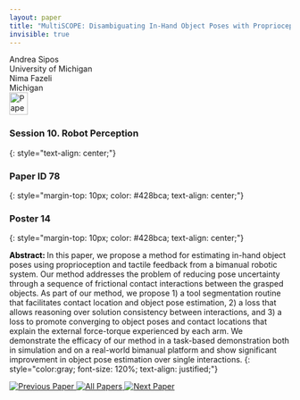 ```yaml
---
layout: paper
title: "MultiSCOPE: Disambiguating In-Hand Object Poses with Proprioception and Tactile Feedback"
invisible: true
---
```

<div class="paper-authors">
<div class="paper-author-box">
    <div class="paper-author-name">Andrea Sipos</div>
    <div class="paper-author-uni">University of Michigan</div>
</div>
<div class="paper-author-box">
    <div class="paper-author-name">Nima Fazeli</div>
    <div class="paper-author-uni">Michigan</div>
</div>

</div><div class="paper-pdf">
<div> <a href="http://www.roboticsproceedings.org/rss19/p078.pdf"><img src="{{ site.baseurl }}/images/paper_link.png" alt="Paper Website" width = "33"  height = "40"/></a> </div>
</div>

### Session 10. Robot Perception
{: style="text-align: center;"}

### Paper ID 78
{: style="margin-top: 10px; color: #428bca; text-align: center;"}

### Poster 14
{: style="margin-top: 10px; color: #428bca; text-align: center;"}

<b style="color: black;">Abstract: </b>In this paper, we propose a method for estimating in-hand object poses using proprioception and tactile feedback from a bimanual robotic system. Our method addresses the problem of reducing pose uncertainty through a sequence of frictional contact interactions between the grasped objects. As part of our method, we propose 1) a tool segmentation routine that facilitates contact location and object pose estimation, 2) a loss that allows reasoning over solution consistency between interactions, and 3) a loss to promote converging to object poses and contact locations that explain the external force-torque experienced by each arm. We demonstrate the efficacy of our method in a task-based demonstration both in simulation and on a real-world bimanual platform and show significant improvement in object pose estimation over single interactions.
{: style="color:gray; font-size: 120%; text-align: justified;"}


<div class="paper-menu">
<a href="{{ site.baseurl }}/program/papers/077/"> <img src="{{ site.baseurl }}/images/previous_paper_icon.png" alt="Previous Paper" title="Previous Paper"/> </a>
<a href="{{ site.baseurl }}/program/papers"><img src="{{ site.baseurl }}/images/overview_icon.png" alt="All Papers" title="All Papers"/> </a>
<a href="{{ site.baseurl }}/program/papers/079/"> <img src="{{ site.baseurl }}/images/next_paper_icon.png" alt="Next Paper" title="Next Paper"/> </a>

</div>
